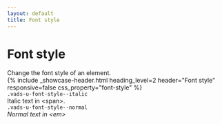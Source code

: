 ```yaml
---
layout: default
title: Font style
---
```


# Font style

<div class="va-introtext" markdown="1">
Change the font style of an element.
</div>

<div class="site-showcase">
{%
  include _showcase-header.html
  heading_level=2
  header="Font style"
  responsive=false
  css_property="font-style"
%}
  <div class="vads-l-row vads-u-flex-direction--column">
    <div class="site-showcase__col vads-l-row vads-u-align-items--flex-start vads-u-border--0">
      <div class="vads-l-col--12 medium-screen:vads-l-col--6">
          <code class="code">.vads-u-font-style--italic</code>
      </div>
      <div class="vads-l-col--12 medium-screen:vads-l-col--6">
        <span class="vads-u-font-style--italic">Italic text in &lt;span>. </span>
      </div>
    </div>
    <div class="site-showcase__col vads-l-row vads-u-align-items--flex-start">
      <div class="vads-l-col--12 medium-screen:vads-l-col--6">
          <code class="code">.vads-u-font-style--normal</code>
      </div>
      <div class="vads-l-col--12 medium-screen:vads-l-col--6">
        <em class="vads-u-font-style--normal">Normal text in &lt;em> </em>
      </div>
    </div>
  </div>
</div>